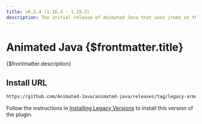 ```yaml
---
title: v0.2.4 (1.16.4 - 1.19.3)
description: The initial release of Animated Java that uses items on the heads of Armor Stands to animate models.
---
```


# Animated Java {$frontmatter.title}

{$frontmatter.description}

## Install URL

```txt
https://github.com/Animated-Java/animated-java/releases/tag/legacy-armorstands
```

Follow the instructions in [Installing Legacy Versions](installing-legacy-versions) to install this version of the plugin.
